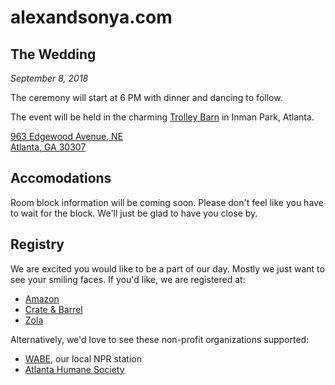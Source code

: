 # alexandsonya.com

## The Wedding

_September 8, 2018_

The ceremony will start at 6 PM with dinner and dancing to follow.

The event will be held in the charming [Trolley Barn](http://www.thetrolleybarn.com/) in Inman Park, Atlanta. 

[963 Edgewood Avenue, NE <br/>
Atlanta, GA 30307](https://goo.gl/maps/EKn6gZS6oqN2)

## Accomodations
Room block information will be coming soon. Please don't feel like you have to wait for the block. We'll just be glad to have you close by.

## Registry
We are excited you would like to be a part of our day. Mostly we just want to see your smiling faces. If you'd like, we are registered at:
- [Amazon](https://www.amazon.com/wedding/share/alexandsonya.com "Alex & Sonya Amazon Wedding Registry")
- [Crate & Barrel](https://www.crateandbarrel.com/gift-registry/alex-lehner-and-sonya-myers/r5838929. "Alex & Sonya Crate & Barrel Registry")
- [Zola](https://www.zola.com/registry/myerslehner. "Alex & Sonya Zola Wedding Registry")

Alternatively, we'd love to see these non-profit organizations supported:
- [WABE](https://www.wabe.org/support-the-station/), our local NPR station
- [Atlanta Humane Society](http://support.atlantahumane.org/site/Donation2?1400.donation=form1&df_id=1400&mfc_pref=T&s_src=basic&s_subsrc=mainnav)
